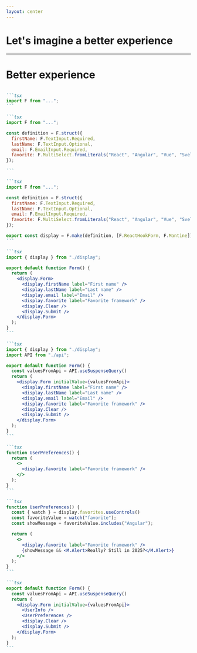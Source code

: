 ```yaml
---
layout: center
---
```


# Let's imagine a better experience

---

# Better experience

````md magic-move

```tsx
import F from "...";
```

```tsx
import F from "...";

const definition = F.struct({
  firstName: F.TextInput.Required,
  lastName: F.TextInput.Optional,
  email: F.EmailInput.Required,
  favorite: F.MultiSelect.fromLiterals("React", "Angular", "Vue", "Svelte"),
});

```

```tsx
import F from "...";

const definition = F.struct({
  firstName: F.TextInput.Required,
  lastName: F.TextInput.Optional,
  email: F.EmailInput.Required,
  favorite: F.MultiSelect.fromLiterals("React", "Angular", "Vue", "Svelte"),
});

export const display = F.make(definition, [F.ReactHookForm, F.Mantine])
```

```tsx
import { display } from "./display";

export default function Form() {
  return (
    <display.Form>
      <display.firstName label="First name" />
      <display.lastName label="Last name" />
      <display.email label="Email" />
      <display.favorite label="Favorite framework" />
      <display.Clear />
      <display.Submit />
    </display.Form>
  );
}
```

```tsx
import { display } from "./display";
import API from "./api";

export default function Form() {
  const valuesFromApi = API.useSuspenseQuery()
  return (
    <display.Form initialValue={valuesFromApi}>
      <display.firstName label="First name" />
      <display.lastName label="Last name" />
      <display.email label="Email" />
      <display.favorite label="Favorite framework" />
      <display.Clear />
      <display.Submit />
    </display.Form>
  );
}
```

```tsx
function UserPreferences() {
  return (
    <>
      <display.favorite label="Favorite framework" />
    </>
  );
}
```

```tsx
function UserPreferences() {
  const { watch } = display.favorites.useControls()
  const favoriteValue = watch("favorite");
  const showMessage = favoriteValue.includes("Angular");

  return (
    <>
      <display.favorite label="Favorite framework" />
      {showMessage && <M.Alert>Really? Still in 2025?</M.Alert>}
    </>
  );
}
```

```tsx
export default function Form() {
  const valuesFromApi = API.useSuspenseQuery()
  return (
    <display.Form initialValue={valuesFromApi}>
      <UserInfo />
      <UserPreferences />
      <display.Clear />
      <display.Submit />
    </display.Form>
  );
}
```

````